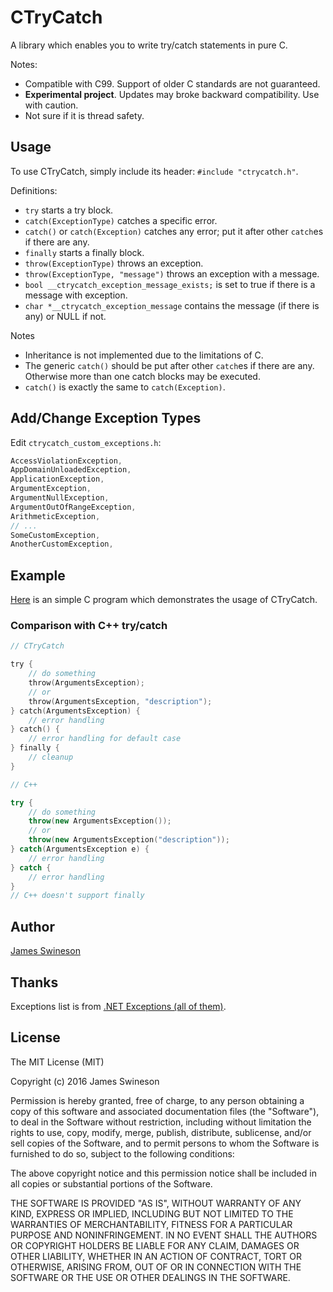 # CTryCatch

A library which enables you to write try/catch statements in pure C. 

Notes: 

 * Compatible with C99. Support of older C standards are not guaranteed.
 * **Experimental project**. Updates may broke backward compatibility. Use with caution. 
 * Not sure if it is thread safety.

## Usage

To use CTryCatch, simply include its header: `#include "ctrycatch.h"`. 

Definitions: 

 * `try` starts a try block.
 * `catch(ExceptionType)` catches a specific error.
 * `catch()` or `catch(Exception)` catches any error; put it after other `catch`es if there are any. 
 * `finally` starts a finally block. 
 * `throw(ExceptionType)` throws an exception. 
 * `throw(ExceptionType, "message")` throws an exception with a message. 
 * `bool __ctrycatch_exception_message_exists;` is set to true if there is a message with exception. 
 * `char *__ctrycatch_exception_message` contains the message (if there is any) or NULL if not. 
 
Notes 

 * Inheritance is not implemented due to the limitations of C. 
 * The generic `catch()` should be put after other `catch`es if there are any. Otherwise more than one catch blocks may be executed. 
 * `catch()` is exactly the same to `catch(Exception)`.
 
## Add/Change Exception Types

Edit `ctrycatch_custom_exceptions.h`: 

```C
AccessViolationException,
AppDomainUnloadedException,
ApplicationException,
ArgumentException,
ArgumentNullException,
ArgumentOutOfRangeException,
ArithmeticException,
// ...
SomeCustomException,
AnotherCustomException,
```

## Example

[Here](https://github.com/Jamesits/CTryCatch/blob/master/tests/CTryCatchTest/CTryCatchTest/main.c) is an simple C program which demonstrates the usage of CTryCatch. 

### Comparison with C++ try/catch

```C
// CTryCatch

try {
	// do something
	throw(ArgumentsException);
	// or
	throw(ArgumentsException, "description");
} catch(ArgumentsException) {
	// error handling
} catch() {
	// error handling for default case
} finally {
	// cleanup
}
```

```C++
// C++

try {
	// do something
	throw(new ArgumentsException());
	// or
	throw(new ArgumentsException("description"));
} catch(ArgumentsException e) {
	// error handling
} catch {
	// error handling
}
// C++ doesn't support finally
```

## Author

[James Swineson](https://swineson.me)

## Thanks

Exceptions list is from [.NET Exceptions (all of them)](https://mikevallotton.wordpress.com/2009/07/08/net-exceptions-all-of-them/).

## License

The MIT License (MIT)

Copyright (c) 2016 James Swineson

Permission is hereby granted, free of charge, to any person obtaining a copy
of this software and associated documentation files (the "Software"), to deal
in the Software without restriction, including without limitation the rights
to use, copy, modify, merge, publish, distribute, sublicense, and/or sell
copies of the Software, and to permit persons to whom the Software is
furnished to do so, subject to the following conditions:

The above copyright notice and this permission notice shall be included in all
copies or substantial portions of the Software.

THE SOFTWARE IS PROVIDED "AS IS", WITHOUT WARRANTY OF ANY KIND, EXPRESS OR
IMPLIED, INCLUDING BUT NOT LIMITED TO THE WARRANTIES OF MERCHANTABILITY,
FITNESS FOR A PARTICULAR PURPOSE AND NONINFRINGEMENT. IN NO EVENT SHALL THE
AUTHORS OR COPYRIGHT HOLDERS BE LIABLE FOR ANY CLAIM, DAMAGES OR OTHER
LIABILITY, WHETHER IN AN ACTION OF CONTRACT, TORT OR OTHERWISE, ARISING FROM,
OUT OF OR IN CONNECTION WITH THE SOFTWARE OR THE USE OR OTHER DEALINGS IN THE
SOFTWARE.